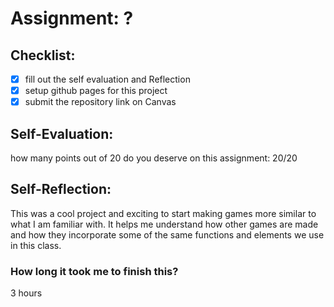 # Assignment: ?

## Checklist:
- [x] fill out the self evaluation and Reflection
- [x] setup github pages for this project
- [x] submit the repository link on Canvas

## Self-Evaluation:

how many points out of 20 do you deserve on this assignment: 20/20

## Self-Reflection:
This was a cool project and exciting to start making games more similar to what I am familiar with.
It helps me understand how other games are made and how they incorporate some of the same functions
and elements we use in this class.

### How long it took me to finish this?
3 hours